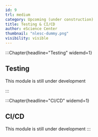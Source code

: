 ```yaml
---
id: 9
trl: medium
category: Upcoming (under construction)
title: Testing & CI/CD
author: eScience Center
thumbnail: "nlesc-dummy.png"
visibility: visible
---
```


:::Chapter{headline="Testing" widemd=1}
## Testing

This module is still under development

:::

:::Chapter{headline="CI/CD" widemd=1}
## CI/CD

This module is still under development
:::